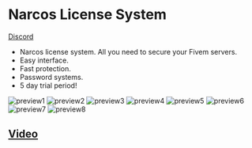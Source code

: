 # Narcos License System

[Discord](https://discord.gg/narcos)

- Narcos license system. All you need to secure your Fivem servers.
- Easy interface.
- Fast protection.
- Password systems.
- 5 day trial period!

![preview1](https://i.ibb.co/Z6xmZSjN/login.png)
![preview2](https://i.ibb.co/p6J5V2nb/register.png)
![preview3](https://i.ibb.co/CsbtzbTY/webhookekle.png)
![preview4](https://i.ibb.co/p6jqGzz3/anasayfa.png)
![preview5](https://i.ibb.co/hRpq6VLb/ipekle.png)
![preview6](https://i.ibb.co/cKrnxWHd/ipsil.png)
![preview7](https://i.ibb.co/RTjHTGqY/kodgor.png)
![preview8](https://i.ibb.co/TqHw7sBw/lisanssayfasi.png)

## [Video](https://streamable.com/13vomb)

